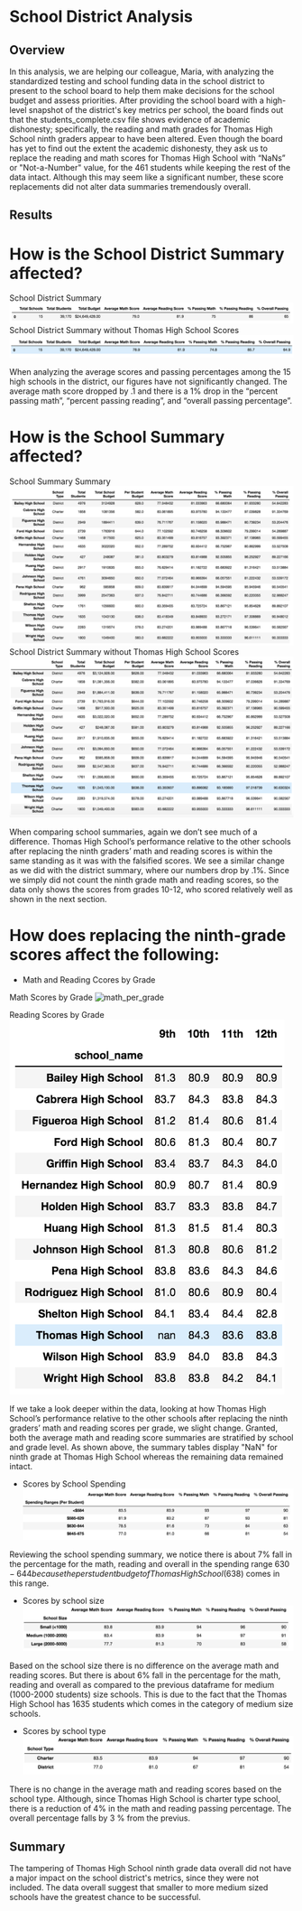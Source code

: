 # School District Analysis

## Overview
In this analysis, we are helping our colleague, Maria, with analyzing the standardized testing and school funding data in the school district to present to the school board to help them make decisions for the school budget and assess priorities. After providing the school board with a high-level snapshot of the district's key metrics per school, the board finds out that the students_complete.csv file shows evidence of academic dishonesty; specifically, the reading and math grades for Thomas High School ninth graders appear to have been altered. Even though the board has yet to find out the extent the academic dishonesty, they ask us to replace the reading and math scores for Thomas High School with “NaNs” or "Not-a-Number" value, for the 461 students while keeping the rest of the data intact. Although this may seem like a significant number, these score replacements did not alter data summaries tremendously overall.

## Results

# How is the School District Summary affected?
School District Summary
![district_summary](disctrict_summary.png)
School District Summary without Thomas High School Scores
![district_summary_THS](district_summary_THS.png)

When analyzing the average scores and passing percentages among the 15 high schools in the district, our figures have not significantly changed. The average math score dropped by .1 and there is a 1% drop in the “percent passing math”, “percent passing reading”, and “overall passing percentage”. 

# How is the School Summary affected?
School Summary Summary
![ per_school_summary]( per_school_summary.png)
School District Summary without Thomas High School Scores
![ per_school_summary_THS]( per_school_summary_THS.png)

When comparing school summaries, again we don’t see much of a difference. Thomas High School’s performance relative to the other schools after replacing the ninth graders’ math and reading scores is within the same standing as it was with the falsified scores. We see a similar change as we did with the district summary, where our numbers drop by .1%. Since we simply did not count the ninth grade math and reading scores, so the data only shows the scores from grades 10-12, who scored relatively well as shown in the next section.

# How does replacing the ninth-grade scores affect the following:

* Math and Reading Ccores by Grade

Math Scores by Grade
![ math_per_grade](math_by_grade.png.png)

Reading Scores by Grade
![ reading_per_grade](reading_by_grade.png)

If we take a look deeper within the data, looking at how Thomas High School’s performance relative to the other schools after replacing the ninth graders’ math and reading scores per grade, we slight change. Granted, both the average math and reading score summaries are stratified by school and grade level. As shown above, the summary tables display "NaN" for ninth grade at Thomas High School whereas the remaining data remained intact. 


* Scores by School Spending
![ spending_summary]( spending_summary.png)

Reviewing the school spending summary, we notice there is about 7% fall in the percentage for the math, reading and overall in the spending range $630-644 because the per student budget of Thomas High School ($638) comes in this range.

 * Scores by school size
![ size_summary]( size_summary.png)

Based on the school size there is no difference on the average math and reading scores. But there is about 6% fall in the percentage for the math, reading and overall as compared to the previous dataframe for medium (1000-2000 students) size schools. This is due to the fact that the Thomas High School has 1635 students which comes in the category of medium size schools.

 * Scores by school type
![type_summary](type_summary.png)

There is no change in the average math and reading scores based on the school type. Although, since Thomas High School is charter type school, there is a reduction of 4% in the math and reading passing percentage. The overall percentage falls by 3 % from the previus. 

## Summary

The tampering of Thomas High School ninth grade data overall did not have a major impact on the school district's metrics, since they were not included. The data overall suggest that smaller to more medium sized schools have the greatest chance to be successful. 

